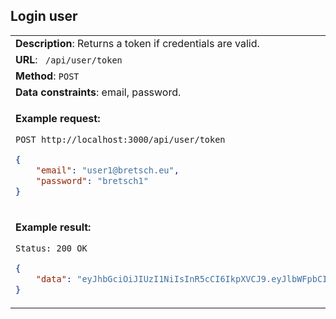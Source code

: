## Login user

<table>
    <tr><td> <b>Description</b>: Returns a token if credentials are valid. </td></tr>
    <tr><td> <b>URL</b>: <code> /api/user/token </code> </td></tr>
    <tr><td> <b>Method</b>: <code>POST</code> </td></tr>
    <tr><td> <b>Data constraints</b>: email, password. </td></tr>
<tr><td>

**Example request:**

 `POST http://localhost:3000/api/user/token`

``` json
{
    "email": "user1@bretsch.eu",
    "password": "bretsch1"
}
```

</td></tr>
<tr><td>

**Example result:**

 `Status: 200 OK`

``` json
{
    "data": "eyJhbGciOiJIUzI1NiIsInR5cCI6IkpXVCJ9.eyJlbWFpbCI6InVzZXIxQGJyZXRzY2guZXUiLCJpZCI6IjEiLCJuYW1lIjoidXNlcjEiLCJyb2xlIjoiYWRtaW4iLCJpYXQiOjE2MTMwNjkzNzUsImV4cCI6MTYxMzA3Mjk3NX0.t9DlcTNOcdEWH1DseTkPI2G2kRfHaIRUk9QhMdUsZRk"
}
```

</td></tr>
</table>

